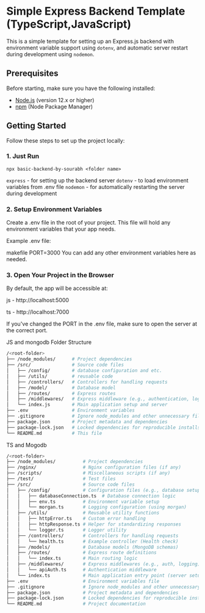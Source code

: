 # Simple Express Backend Template (TypeScript,JavaScript)

This is a simple template for setting up an Express.js backend with environment variable support using `dotenv`, and automatic server restart during development using `nodemon`.

## Prerequisites

Before starting, make sure you have the following installed:

- [Node.js](https://nodejs.org/) (version 12.x or higher)
- [npm](https://npmjs.com/) (Node Package Manager)

## Getting Started

Follow these steps to set up the project locally:

### 1. Just Run

```
npx basic-backend-by-sourabh <folder name>
```
`express` - for setting up the backend server
`dotenv` - to load environment variables from .env file
`nodemon` - for automatically restarting the server during development
### 2. Setup Environment Variables
Create a .env file in the root of your project. This file will hold any environment variables that your app needs.

Example .env file:

makefile
PORT=3000
You can add any other environment variables here as needed.

### 3. Open Your Project in the Browser
By default, the app will be accessible at:

js - http://localhost:5000

ts - http://localhost:7000

If you've changed the PORT in the .env file, make sure to open the server at the correct port.

JS and mongodb Folder Structure 

```bash
/<root-folder>
├── /node_modules/      # Project dependencies
├── /src/               # Source code files
│   ├── /config/        # database configuration and etc.
│   ├── /utils/         # reusable code
│   ├── /controllers/   # Controllers for handling requests
│   ├── /model/         # Database model 
│   ├── /routes/        # Express routes
│   ├── /middlewares/   # Express middleware (e.g., authentication, logging)
│   └── index.js        # Main application setup and server
├── .env                # Environment variables
├── .gitignore          # Ignore node_modules and other unnecessary files from git
├── package.json        # Project metadata and dependencies
├── package-lock.json   # Locked dependencies for reproducible installs
└── README.md           # This file
```

TS and Mogodb
```bash
/<root-folder>
├── /node_modules/          # Project dependencies
├── /nginx/                 # Nginx configuration files (if any)
├── /scripts/               # Miscellaneous scripts (if any)
├── /test/                  # Test files
├── /src/                   # Source code files
│   ├── /config/            # Configuration files (e.g., database setup)
│   │   ├── databaseConnection.ts  # Database connection logic
│   │   ├── env.ts          # Environment variable setup
│   │   └── morgan.ts       # Logging configuration (using morgan)
│   ├── /utils/             # Reusable utility functions
│   │   ├── httpError.ts    # Custom error handling
│   │   ├── httpResponse.ts # Helper for standardizing responses
│   │   └── logger.ts       # Logger utility
│   ├── /controllers/       # Controllers for handling requests
│   │   └── health.ts       # Example controller (Health check)
│   ├── /models/            # Database models (MongoDB schemas)
│   ├── /routes/            # Express route definitions
│   │   └── index.ts        # Main routing logic
│   ├── /middlewares/       # Express middlewares (e.g., auth, logging)
│   │   └── apiAuth.ts      # Authentication middleware
│   └── index.ts            # Main application entry point (server setup)
├── .env                    # Environment variables file
├── .gitignore              # Ignore node_modules and other unnecessary files
├── package.json            # Project metadata and dependencies
├── package-lock.json       # Locked dependencies for reproducible installs
└── README.md               # Project documentation

```
